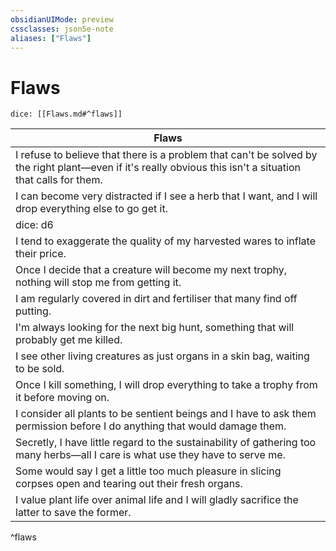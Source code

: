 ```yaml
---
obsidianUIMode: preview
cssclasses: json5e-note
aliases: ["Flaws"]
---
```

# Flaws

`dice: [[Flaws.md#^flaws]]`

| Flaws |
|-------|
| I refuse to believe that there is a problem that can't be solved by the right plant—even if it's really obvious this isn't a situation that calls for them. |
| I can become very distracted if I see a herb that I want, and I will drop everything else to go get it. |
| dice: d6 | Flaw |
| I tend to exaggerate the quality of my harvested wares to inflate their price. |
| Once I decide that a creature will become my next trophy, nothing will stop me from getting it. |
| I am regularly covered in dirt and fertiliser that many find off putting. |
| I'm always looking for the next big hunt, something that will probably get me killed. |
| I see other living creatures as just organs in a skin bag, waiting to be sold. |
| Once I kill something, I will drop everything to take a trophy from it before moving on. |
| I consider all plants to be sentient beings and I have to ask them permission before I do anything that would damage them. |
| Secretly, I have little regard to the sustainability of gathering too many herbs—all I care is what use they have to serve me. |
| Some would say I get a little too much pleasure in slicing corpses open and tearing out their fresh organs. |
| I value plant life over animal life and I will gladly sacrifice the latter to save the former. |
^flaws